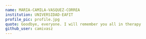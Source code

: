 ```yaml
---
name: MARIA-CAMILA-VASQUEZ-CORREA
institution: UNIVERSIDAD-EAFIT
profile_pic: profile.jpg
quote: Goodbye, everyone. I will remember you all in therapy
github_user: camivasz
---
```

